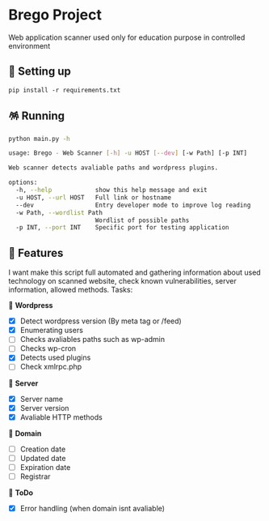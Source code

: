 # Brego Project
Web application scanner used only for education purpose in controlled environment

## 📌 Setting up
```
pip install -r requirements.txt
```

## 🪅 Running
```sh 
python main.py -h
```
```sh
usage: Brego - Web Scanner [-h] -u HOST [--dev] [-w Path] [-p INT]

Web scanner detects avaliable paths and wordpress plugins.

options:
  -h, --help            show this help message and exit
  -u HOST, --url HOST   Full link or hostname
  --dev                 Entry developer mode to improve log reading
  -w Path, --wordlist Path
                        Wordlist of possible paths
  -p INT, --port INT    Specific port for testing application
```

## 👀 Features
I want make this script full automated and gathering information about used technology on scanned website, check known vulnerabilities, server information, allowed methods. Tasks:

🥷 **Wordpress**
- [x] Detect wordpress version (By meta tag or /feed)
- [x] Enumerating users
- [ ] Checks avaliables paths such as wp-admin
- [ ] Checks wp-cron
- [x] Detects used plugins
- [ ] Check xmlrpc.php

🥷 **Server**
- [x] Server name
- [x] Server version
- [x] Avaliable HTTP methods

🥷 **Domain**
- [ ] Creation date
- [ ] Updated date
- [ ] Expiration date
- [ ] Registrar

🥷 **ToDo**
- [x] Error handling (when domain isnt avaliable)
